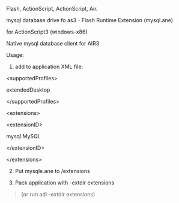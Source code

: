 Flash, ActionScript, ActionScript, Air.

mysql database drive fo as3 - Flash Runtime Extension (mysql.ane)

for ActionScript3 (windows-x86)

Native mysql database client for AIR3

Usage:

1) add to application XML file:

> 

&lt;supportedProfiles&gt;

extendedDesktop

&lt;/supportedProfiles&gt;



> 

&lt;extensions&gt;


> > 

&lt;extensionID&gt;

mysql.MySQL

&lt;/extensionID&gt;



> 

&lt;/extensions&gt;



2) Put mysqle.ane to /extensions

3) Pack application with -extdir extensions
> (or run adl -extdir extensions)